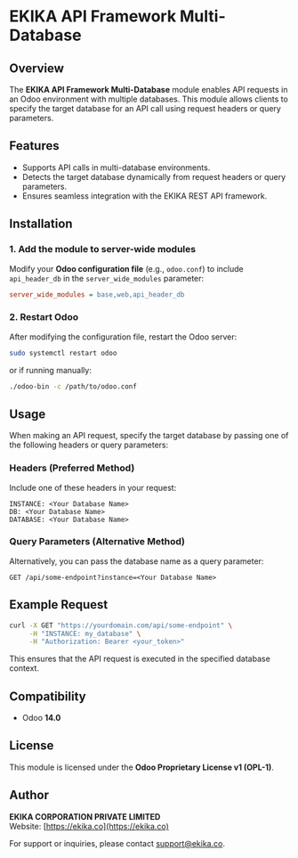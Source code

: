 # EKIKA API Framework Multi-Database

## Overview

The **EKIKA API Framework Multi-Database** module enables API requests in an Odoo environment with multiple databases. This module allows clients to specify the target database for an API call using request headers or query parameters.

## Features

- Supports API calls in multi-database environments.
- Detects the target database dynamically from request headers or query parameters.
- Ensures seamless integration with the EKIKA REST API framework.

## Installation

### 1. Add the module to server-wide modules

Modify your **Odoo configuration file** (e.g., `odoo.conf`) to include `api_header_db` in the `server_wide_modules` parameter:

```ini
server_wide_modules = base,web,api_header_db
```

### 2. Restart Odoo

After modifying the configuration file, restart the Odoo server:

```sh
sudo systemctl restart odoo
```

or if running manually:

```sh
./odoo-bin -c /path/to/odoo.conf
```

## Usage

When making an API request, specify the target database by passing one of the following headers or query parameters:

### Headers (Preferred Method)
Include one of these headers in your request:

```http
INSTANCE: <Your Database Name>
DB: <Your Database Name>
DATABASE: <Your Database Name>
```

### Query Parameters (Alternative Method)
Alternatively, you can pass the database name as a query parameter:

```http
GET /api/some-endpoint?instance=<Your Database Name>
```

## Example Request

```bash
curl -X GET "https://yourdomain.com/api/some-endpoint" \
     -H "INSTANCE: my_database" \
     -H "Authorization: Bearer <your_token>"
```

This ensures that the API request is executed in the specified database context.

## Compatibility
- Odoo **14.0**

## License

This module is licensed under the **Odoo Proprietary License v1 (OPL-1)**.

## Author

**EKIKA CORPORATION PRIVATE LIMITED**  
Website: [https://ekika.co](https://ekika.co)

For support or inquiries, please contact [support@ekika.co](mailto:support@ekika.co).

